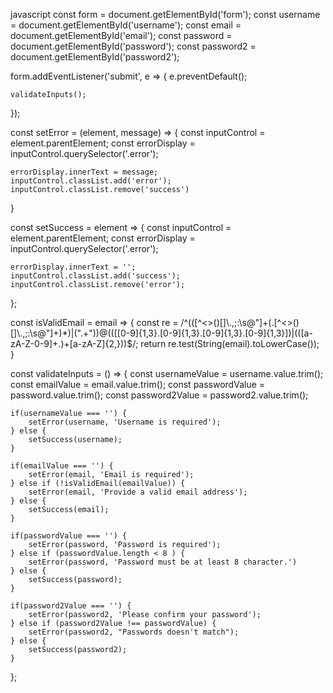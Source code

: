 javascript 
const form = document.getElementById('form');
const username = document.getElementById('username');
const email = document.getElementById('email');
const password = document.getElementById('password');
const password2 = document.getElementById('password2');

form.addEventListener('submit', e => {
    e.preventDefault();

    validateInputs();
});

const setError = (element, message) => {
    const inputControl = element.parentElement;
    const errorDisplay = inputControl.querySelector('.error');

    errorDisplay.innerText = message;
    inputControl.classList.add('error');
    inputControl.classList.remove('success')
}

const setSuccess = element => {
    const inputControl = element.parentElement;
    const errorDisplay = inputControl.querySelector('.error');

    errorDisplay.innerText = '';
    inputControl.classList.add('success');
    inputControl.classList.remove('error');
};

const isValidEmail = email => {
    const re = /^(([^<>()[\]\\.,;:\s@"]+(\.[^<>()[\]\\.,;:\s@"]+)*)|(".+"))@((\[[0-9]{1,3}\.[0-9]{1,3}\.[0-9]{1,3}\.[0-9]{1,3}\])|(([a-zA-Z\-0-9]+\.)+[a-zA-Z]{2,}))$/;
    return re.test(String(email).toLowerCase());
}

const validateInputs = () => {
    const usernameValue = username.value.trim();
    const emailValue = email.value.trim();
    const passwordValue = password.value.trim();
    const password2Value = password2.value.trim();

    if(usernameValue === '') {
        setError(username, 'Username is required');
    } else {
        setSuccess(username);
    }

    if(emailValue === '') {
        setError(email, 'Email is required');
    } else if (!isValidEmail(emailValue)) {
        setError(email, 'Provide a valid email address');
    } else {
        setSuccess(email);
    }

    if(passwordValue === '') {
        setError(password, 'Password is required');
    } else if (passwordValue.length < 8 ) {
        setError(password, 'Password must be at least 8 character.')
    } else {
        setSuccess(password);
    }

    if(password2Value === '') {
        setError(password2, 'Please confirm your password');
    } else if (password2Value !== passwordValue) {
        setError(password2, "Passwords doesn't match");
    } else {
        setSuccess(password2);
    }

};
